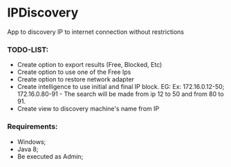 # IPDiscovery
App to discovery IP to internet connection without restrictions
 
 
### TODO-LIST:
- Create option to export results (Free, Blocked, Etc)
- Create option to use one of the Free Ips 
- Create option to restore network adapter 
- Create intelligence to use initial and final IP block. EG: Ex: 172.16.0.12-50; 172.16.0.80-91 - The search will be made from  ip 12 to 50 and from 80 to 91.
- Create view to discovery machine's name from IP



### Requirements:
- Windows;
- Java 8;
- Be executed as Admin;



